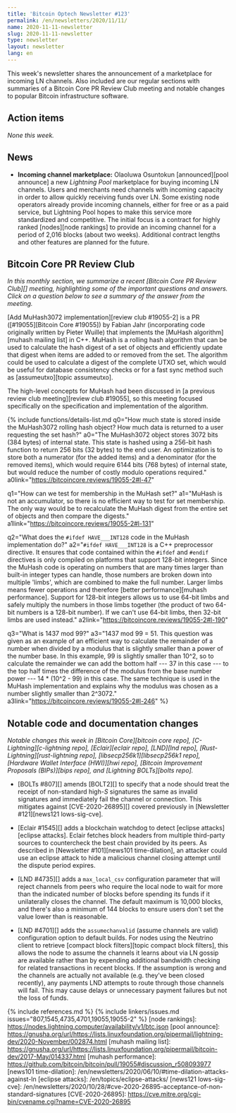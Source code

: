 ```yaml
---
title: 'Bitcoin Optech Newsletter #123'
permalink: /en/newsletters/2020/11/11/
name: 2020-11-11-newsletter
slug: 2020-11-11-newsletter
type: newsletter
layout: newsletter
lang: en
---
```

This week's newsletter shares the announcement of a marketplace for
incoming LN channels. Also included are our regular sections with summaries of
a Bitcoin Core PR Review Club meeting and notable changes to popular Bitcoin
infrastructure software.

## Action items

*None this week.*

## News

- **Incoming channel marketplace:** Olaoluwa Osuntokun [announced][pool
  announce] a new *Lightning Pool* marketplace for buying incoming LN channels.  Users and
  merchants need channels with incoming capacity in order to allow
  quickly receiving funds over LN.  Some existing node operators already
  provide incoming channels, either for free or as a paid service, but
  Lightning Pool hopes to make this service more
  standardized and competitive.  The initial focus is a contract for
  highly ranked [nodes][node rankings] to provide an incoming
  channel for a period of 2,016 blocks (about two weeks).  Additional
  contract lengths and other features are planned for the future.

## Bitcoin Core PR Review Club

*In this monthly section, we summarize a recent [Bitcoin Core PR Review Club][]
meeting, highlighting some of the important questions and answers.  Click on a
question below to see a summary of the answer from the meeting.*

[Add MuHash3072 implementation][review club #19055-2] is a PR ([#19055][Bitcoin
Core #19055]) by Fabian Jahr (incorporating code originally written by Pieter
Wuille) that implements the [MuHash algorithm][muhash mailing list] in C++.
MuHash is a rolling hash algorithm that can be used to calculate the hash
digest of a set of objects and efficiently update that digest when items are
added to or removed from the set. The algorithm could be used to calculate a
digest of the complete UTXO set, which would be useful for database consistency
checks or for a fast sync method such as [assumeutxo][topic assumeutxo].

The high-level concepts for MuHash had been discussed in [a previous review
club meeting][review club #19055], so this meeting focused specifically on the
specification and implementation of the algorithm.

{% include functions/details-list.md
  q0="How much state is stored inside the MuHash3072 rolling hash object? How
      much data is returned to a user requesting the set hash?"
  a0="The MuHash3072 object stores 3072 bits (384 bytes) of internal state.
      This state is hashed using a 256-bit hash function to return 256 bits (32
      bytes) to the end user. An optimization is to store both a numerator (for the
      added items) and a denominator (for the removed items), which would require
      6144 bits (768 bytes) of internal state, but would reduce the number of costly
      modulo operations required."
  a0link="https://bitcoincore.reviews/19055-2#l-47"

  q1="How can we test for membership in the MuHash set?"
  a1="MuHash is not an accumulator, so there is no efficient way to test for set
      membership. The only way would be to recalculate the MuHash digest from the
      entire set of objects and then compare the digests."
  a1link="https://bitcoincore.reviews/19055-2#l-131"

  q2="What does the `#ifdef HAVE___INT128` code in the MuHash implementation do?"
  a2="`#ifdef HAVE___INT128` is a C++ preprocessor directive. It ensures that code
      contained within the `#ifdef` and `#endif` directives is only compiled on
      platforms that support 128-bit integers. Since the MuHash code is
      operating on numbers that are many times larger than built-in integer types
      can handle, those numbers are broken down into multiple 'limbs', which are
      combined to make the full number. Larger limbs means fewer operations and
      therefore [better performance][muhash performance]. Support for 128-bit
      integers allows us to use 64-bit limbs and safely multiply the numbers in
      those limbs together (the product of two 64-bit numbers is a 128-bit number).
      If we can't use 64-bit limbs, then 32-bit limbs are used instead."
  a2link="https://bitcoincore.reviews/19055-2#l-190"

  q3="What is 1437 mod 99?"
  a3="1437 mod 99 = 51. This question was given as an example of an efficient way to
      calculate the remainder of a number when divided by a modulus that is slightly
      smaller than a power of the number base. In this example, 99 is slightly
      smaller than 10^2, so to calculate the remainder we can add the bottom half
      --- 37 in this case --- to the top half times the difference of the modulus from the
      base number power --- 14 * (10^2 - 99) in this case. The same technique is used
      in the MuHash implementation and explains why the modulus was chosen as a
      number slightly smaller than 2^3072."
  a3link="https://bitcoincore.reviews/19055-2#l-246"
%}

## Notable code and documentation changes

*Notable changes this week in [Bitcoin Core][bitcoin core repo],
[C-Lightning][c-lightning repo], [Eclair][eclair repo], [LND][lnd repo],
[Rust-Lightning][rust-lightning repo], [libsecp256k1][libsecp256k1 repo],
[Hardware Wallet Interface (HWI)][hwi repo], [Bitcoin Improvement Proposals
(BIPs)][bips repo], and [Lightning BOLTs][bolts repo].*

- [BOLTs #807][] amends [BOLT2][] to specify that a node should treat the
  receipt of non-standard high-*S* signatures the same as invalid signatures and
  immediately fail the channel or connection. This mitigates against
  [CVE-2020-26895][] covered previously in [Newsletter #121][news121
  lows-sig-cve].

- [Eclair #1545][] adds a blockchain watchdog to detect [eclipse attacks][eclipse attacks]. Eclair
  fetches block headers from multiple third-party sources to countercheck the
  best chain provided by its peers. As described in [Newsletter #101][news101 time-dilation],
  an attacker could use an eclipse attack to hide a malicious channel closing
  attempt until the dispute period expires.

- [LND #4735][] adds a `max_local_csv` configuration parameter that
  will reject channels from peers who require the local node to wait for more
  than the indicated number of blocks before spending its
  funds if it unilaterally closes the channel.  The default maximum is
  10,000 blocks, and there's also a minimum of 144 blocks to ensure users
  don't set the value lower than is reasonable.

- [LND #4701][] adds the `assumechanvalid` (assume channels are
  valid) configuration option to default builds.  For nodes using the Neutrino
  client to retrieve [compact block filters][topic compact block
  filters], this allows the node to assume the channels it learns about via LN
  gossip are available rather than by expending additional bandwidth
  checking for related transactions in recent blocks.  If the assumption
  is wrong and the channels are actually not available (e.g. they've
  been closed recently), any payments LND attempts to route through
  those channels will fail.  This may cause delays or unnecessary
  payment failures but not the loss of funds.

{% include references.md %}
{% include linkers/issues.md issues="807,1545,4735,4701,19055,19055-2" %}
[node rankings]: https://nodes.lightning.computer/availability/v1/btc.json
[pool announce]: https://gnusha.org/url/https://lists.linuxfoundation.org/pipermail/lightning-dev/2020-November/002874.html
[muhash mailing list]: https://gnusha.org/url/https://lists.linuxfoundation.org/pipermail/bitcoin-dev/2017-May/014337.html
[muhash performance]: https://github.com/bitcoin/bitcoin/pull/19055#discussion_r508093977
[news101 time-dilation]: /en/newsletters/2020/06/10/#time-dilation-attacks-against-ln
[eclipse attacks]: /en/topics/eclipse-attacks/
[news121 lows-sig-cve]: /en/newsletters/2020/10/28/#cve-2020-26895-acceptance-of-non-standard-signatures
[CVE-2020-26895]: https://cve.mitre.org/cgi-bin/cvename.cgi?name=CVE-2020-26895
